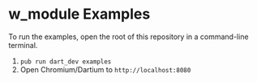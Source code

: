 w_module Examples
==================

To run the examples, open the root of this repository in a command-line terminal.

1. `pub run dart_dev examples`
2. Open Chromium/Dartium to `http://localhost:8080`